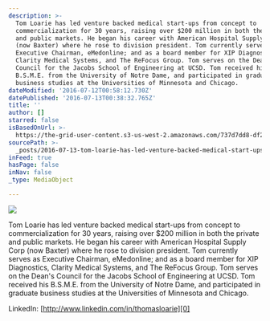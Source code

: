 ```yaml
---
description: >-
  Tom Loarie has led venture backed medical start-ups from concept to
  commercialization for 30 years, raising over $200 million in both the private
  and public markets. He began his career with American Hospital Supply Corp
  (now Baxter) where he rose to division president. Tom currently serves as
  Executive Chairman, eMedonline; and as a board member for XIP Diagnostics,
  Clarity Medical Systems, and The ReFocus Group. Tom serves on the Dean’s
  Council for the Jacobs School of Engineering at UCSD. Tom received his
  B.S.M.E. from the University of Notre Dame, and participated in graduate
  business studies at the Universities of Minnesota and Chicago.
dateModified: '2016-07-12T00:58:12.730Z'
datePublished: '2016-07-13T00:38:32.765Z'
title: ''
author: []
starred: false
isBasedOnUrl: >-
  https://the-grid-user-content.s3-us-west-2.amazonaws.com/737d7dd8-df2c-47ab-bf3b-72cc765f11f7.jpg
sourcePath: >-
  _posts/2016-07-13-tom-loarie-has-led-venture-backed-medical-start-ups-from-con.md
inFeed: true
hasPage: false
inNav: false
_type: MediaObject

---
```

![](https://the-grid-user-content.s3-us-west-2.amazonaws.com/737d7dd8-df2c-47ab-bf3b-72cc765f11f7.jpg)

Tom Loarie has led venture backed medical start-ups from concept to commercialization for 30 years, raising over $200 million in both the private and public markets. He began his career with American Hospital Supply Corp (now Baxter) where he rose to division president. Tom currently serves as Executive Chairman, eMedonline; and as a board member for XIP Diagnostics, Clarity Medical Systems, and The ReFocus Group. Tom serves on the Dean's Council for the Jacobs School of Engineering at UCSD. Tom received his B.S.M.E. from the University of Notre Dame, and participated in graduate business studies at the Universities of Minnesota and Chicago.

LinkedIn: [http://www.linkedin.com/in/thomasloarie][0]

[0]: http://www.linkedin.com/in/thomasloarie